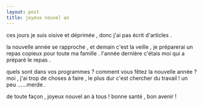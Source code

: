 ```yaml
---
layout: post
title: joyeux nouvel an
---
```


ces jours je suis oisive et déprimée , donc j'ai pas écrit d'articles .

la nouvelle année se rapproche , et demain c'est la veille , je préparerai un repas copieux pour toute ma famille . l'année dernière c'étais moi qui a préparé le repas .

quels sont dans vos programmes ? comment vous fêtez la nouvelle année ? moi , j'ai trop de choses à faire , le plus dur c'est chercher du travail ! un peu ……merde .

de toute façon , joyeux nouvel an à tous ! bonne santé , bon avenir !
